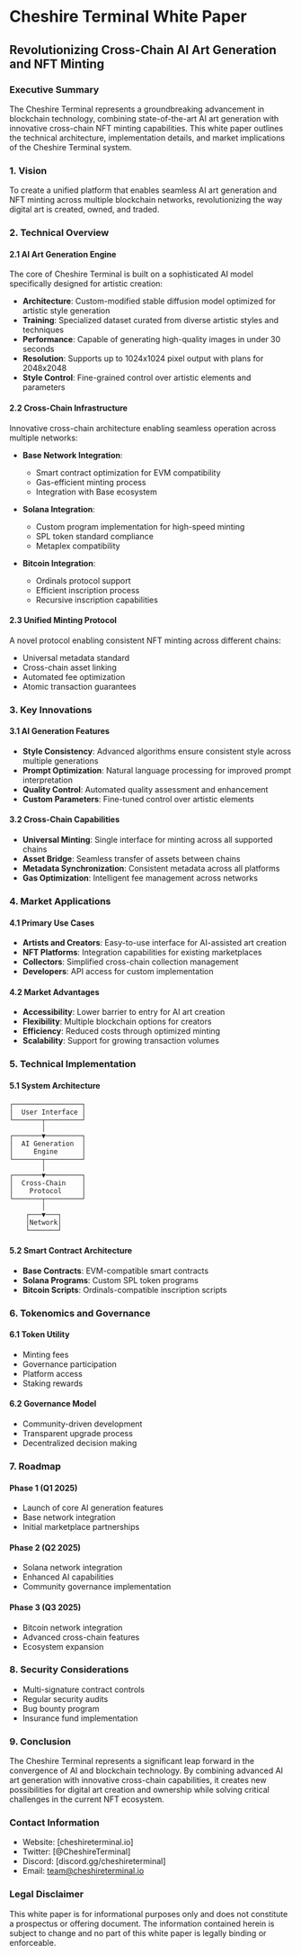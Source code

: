 # Cheshire Terminal White Paper
## Revolutionizing Cross-Chain AI Art Generation and NFT Minting

### Executive Summary

The Cheshire Terminal represents a groundbreaking advancement in blockchain technology, combining state-of-the-art AI art generation with innovative cross-chain NFT minting capabilities. This white paper outlines the technical architecture, implementation details, and market implications of the Cheshire Terminal system.

### 1. Vision

To create a unified platform that enables seamless AI art generation and NFT minting across multiple blockchain networks, revolutionizing the way digital art is created, owned, and traded.

### 2. Technical Overview

#### 2.1 AI Art Generation Engine

The core of Cheshire Terminal is built on a sophisticated AI model specifically designed for artistic creation:

- **Architecture**: Custom-modified stable diffusion model optimized for artistic style generation
- **Training**: Specialized dataset curated from diverse artistic styles and techniques
- **Performance**: Capable of generating high-quality images in under 30 seconds
- **Resolution**: Supports up to 1024x1024 pixel output with plans for 2048x2048
- **Style Control**: Fine-grained control over artistic elements and parameters

#### 2.2 Cross-Chain Infrastructure

Innovative cross-chain architecture enabling seamless operation across multiple networks:

- **Base Network Integration**: 
  - Smart contract optimization for EVM compatibility
  - Gas-efficient minting process
  - Integration with Base ecosystem

- **Solana Integration**:
  - Custom program implementation for high-speed minting
  - SPL token standard compliance
  - Metaplex compatibility

- **Bitcoin Integration**:
  - Ordinals protocol support
  - Efficient inscription process
  - Recursive inscription capabilities

#### 2.3 Unified Minting Protocol

A novel protocol enabling consistent NFT minting across different chains:

- Universal metadata standard
- Cross-chain asset linking
- Automated fee optimization
- Atomic transaction guarantees

### 3. Key Innovations

#### 3.1 AI Generation Features

- **Style Consistency**: Advanced algorithms ensure consistent style across multiple generations
- **Prompt Optimization**: Natural language processing for improved prompt interpretation
- **Quality Control**: Automated quality assessment and enhancement
- **Custom Parameters**: Fine-tuned control over artistic elements

#### 3.2 Cross-Chain Capabilities

- **Universal Minting**: Single interface for minting across all supported chains
- **Asset Bridge**: Seamless transfer of assets between chains
- **Metadata Synchronization**: Consistent metadata across all platforms
- **Gas Optimization**: Intelligent fee management across networks

### 4. Market Applications

#### 4.1 Primary Use Cases

- **Artists and Creators**: Easy-to-use interface for AI-assisted art creation
- **NFT Platforms**: Integration capabilities for existing marketplaces
- **Collectors**: Simplified cross-chain collection management
- **Developers**: API access for custom implementation

#### 4.2 Market Advantages

- **Accessibility**: Lower barrier to entry for AI art creation
- **Flexibility**: Multiple blockchain options for creators
- **Efficiency**: Reduced costs through optimized minting
- **Scalability**: Support for growing transaction volumes

### 5. Technical Implementation

#### 5.1 System Architecture

```
┌─────────────────┐
│  User Interface │
└───────┬─────────┘
        │
┌───────▼─────────┐
│  AI Generation  │
│     Engine      │
└───────┬─────────┘
        │
┌───────▼─────────┐
│  Cross-Chain    │
│    Protocol     │
└───────┬─────────┘
        │
    ┌───▼───┐
    │Network│
    └───────┘
```

#### 5.2 Smart Contract Architecture

- **Base Contracts**: EVM-compatible smart contracts
- **Solana Programs**: Custom SPL token programs
- **Bitcoin Scripts**: Ordinals-compatible inscription scripts

### 6. Tokenomics and Governance

#### 6.1 Token Utility

- Minting fees
- Governance participation
- Platform access
- Staking rewards

#### 6.2 Governance Model

- Community-driven development
- Transparent upgrade process
- Decentralized decision making

### 7. Roadmap

#### Phase 1 (Q1 2025)
- Launch of core AI generation features
- Base network integration
- Initial marketplace partnerships

#### Phase 2 (Q2 2025)
- Solana network integration
- Enhanced AI capabilities
- Community governance implementation

#### Phase 3 (Q3 2025)
- Bitcoin network integration
- Advanced cross-chain features
- Ecosystem expansion

### 8. Security Considerations

- Multi-signature contract controls
- Regular security audits
- Bug bounty program
- Insurance fund implementation

### 9. Conclusion

The Cheshire Terminal represents a significant leap forward in the convergence of AI and blockchain technology. By combining advanced AI art generation with innovative cross-chain capabilities, it creates new possibilities for digital art creation and ownership while solving critical challenges in the current NFT ecosystem.

### Contact Information

- Website: [cheshireterminal.io]
- Twitter: [@CheshireTerminal]
- Discord: [discord.gg/cheshireterminal]
- Email: team@cheshireterminal.io

### Legal Disclaimer

This white paper is for informational purposes only and does not constitute a prospectus or offering document. The information contained herein is subject to change and no part of this white paper is legally binding or enforceable.
